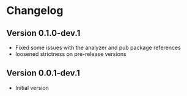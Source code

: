 # Changelog

## Version 0.1.0-dev.1
- Fixed some issues with the analyzer and pub package references
- loosened strictness on pre-release versions

## Version 0.0.1-dev.1
- Initial version
